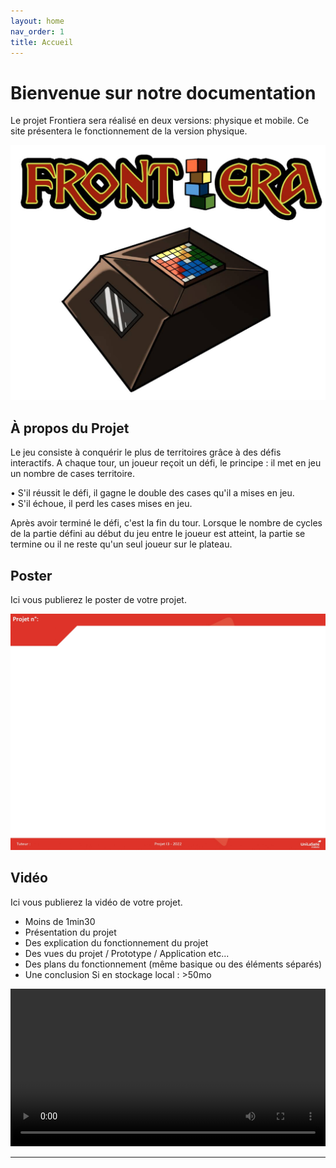 ```yaml
---
layout: home
nav_order: 1
title: Accueil
---
```


# Bienvenue sur notre documentation

Le projet Frontiera sera réalisé en deux versions: physique et mobile. Ce site présentera le fonctionnement de la version physique.  


![Illustration vectorielle](images/Frontiera.jpeg)


## À propos du Projet
Le jeu consiste à conquérir le plus de territoires grâce à des défis interactifs. A chaque tour, un joueur reçoit un défi, le principe : il met en jeu un nombre de cases territoire.  

• S'il réussit le défi, il gagne le double des cases qu'il a mises en jeu.  
• S'il échoue, il perd les cases mises en jeu.  

Après avoir terminé le défi, c'est la fin du tour. Lorsque le nombre de cycles de la partie défini au début du jeu entre le joueur est atteint, la partie se termine ou il ne reste qu'un seul joueur sur le plateau. 

## Poster

Ici vous publierez le poster de votre projet.

![Poster projet](images/poster.jpg)

## Vidéo

Ici vous publierez la vidéo de votre projet. 
- Moins de 1min30
- Présentation du projet 
- Des explication du fonctionnement du projet
- Des vues du projet / Prototype / Application etc... 
- Des plans du fonctionnement (même basique ou des éléments séparés)
- Une conclusion
Si en stockage local : >50mo

<video src="images/Présentation_Frontièra.mov" controls title="Présentation de Frontiera"  style="width: 100%;"></video>

---
